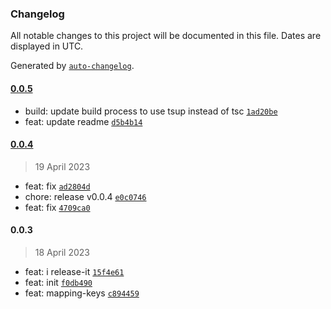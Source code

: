 ### Changelog

All notable changes to this project will be documented in this file. Dates are displayed in UTC.

Generated by [`auto-changelog`](https://github.com/CookPete/auto-changelog).

#### [0.0.5](https://github.com/binghuis/toy-hammer/compare/0.0.4...0.0.5)

- build: update build process to use tsup instead of tsc [`1ad20be`](https://github.com/binghuis/toy-hammer/commit/1ad20be8f3841ae9847b0cbafa081fa6883d6f25)
- feat: update readme [`d5b4b14`](https://github.com/binghuis/toy-hammer/commit/d5b4b1419fe927b0e8cd7cc3e2145a4f5860e999)

#### [0.0.4](https://github.com/binghuis/toy-hammer/compare/0.0.3...0.0.4)

> 19 April 2023

- feat: fix [`ad2804d`](https://github.com/binghuis/toy-hammer/commit/ad2804d93b0bda48c52a1b7b21f86718b69d20ce)
- chore: release v0.0.4 [`e0c0746`](https://github.com/binghuis/toy-hammer/commit/e0c07461598b3d1e8d42f2a771c7522c3267ff01)
- feat: fix [`4709ca0`](https://github.com/binghuis/toy-hammer/commit/4709ca0831ba823407054991e492b43ff05e7d0c)

#### 0.0.3

> 18 April 2023

- feat: i release-it [`15f4e61`](https://github.com/binghuis/toy-hammer/commit/15f4e614bfbcd8e2ea81b00182fe873f2624cd52)
- feat: init [`f0db490`](https://github.com/binghuis/toy-hammer/commit/f0db49057f08ba0aefefe45a30d46f3cec4a6166)
- feat: mapping-keys [`c894459`](https://github.com/binghuis/toy-hammer/commit/c89445909d2489ee6add79f91a4a7274ba7f4cb5)
